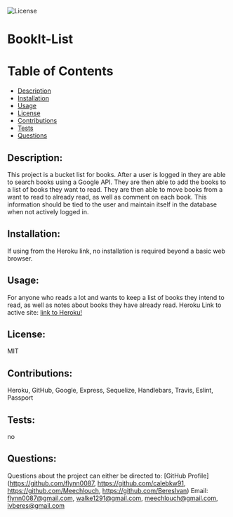 ![License](https://img.shields.io/badge/License-MIT-green.svg "License Badge")
# BookIt-List 
    
# Table of Contents
- [Description](#description)
- [Installation](#installation)
- [Usage](#usage)
- [License](#license)
- [Contributions](#contributions)
- [Tests](#tests)
- [Questions](#questions)
        
## Description:
This project is a bucket list for books. After a user is logged in they are able to search books using a Google API. They are then able to add the books to a list of books they want to read. They are then able to move books from a want to read to already read, as well as comment on each book. This information should be tied to the user and maintain itself in the database when not actively logged in.
            
## Installation:
If using from the Heroku link, no installation is required beyond a basic web browser.
        
## Usage:
For anyone who reads a lot and wants to keep a list of books they intend to read, as well as notes about books they have already read. 
Heroku Link to active site: [link to Heroku!](https://bookit-list.herokuapp.com)

## License:
MIT
    
## Contributions:
Heroku, GitHub, Google, Express, Sequelize, Handlebars, Travis, Eslint, Passport

## Tests:
no

## Questions:
Questions about the project can either be directed to:
[GitHub Profile](https://github.com/flynn0087, https://github.com/calebkw91, https://github.com/Meechlouch, https://github.com/BeresIvan)
Email: flynn0087@gmail.com, walke1291@gmail.com, meechlouch@gmail.com, ivberes@gmail.com
